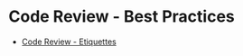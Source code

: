 # Code Review - Best Practices
- [Code Review - Etiquettes](https://nileshsalpe.github.io/2021/02/01/Code-Review-Etiquettes#right-mindset)
